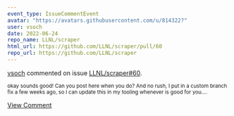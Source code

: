 ```yaml
---
event_type: IssueCommentEvent
avatar: "https://avatars.githubusercontent.com/u/814322?"
user: vsoch
date: 2022-06-24
repo_name: LLNL/scraper
html_url: https://github.com/LLNL/scraper/pull/60
repo_url: https://github.com/LLNL/scraper
---
```


<a href='https://github.com/vsoch' target='_blank'>vsoch</a> commented on issue <a href='https://github.com/LLNL/scraper/pull/60' target='_blank'>LLNL/scraper#60</a>.

<small>okay sounds good! Can you post here when you do? And no rush, I put in a custom branch fix a few weeks ago, so I can update this in my tooling whenever is good for you....</small>

<a href='https://github.com/LLNL/scraper/pull/60' target='_blank'>View Comment</a>